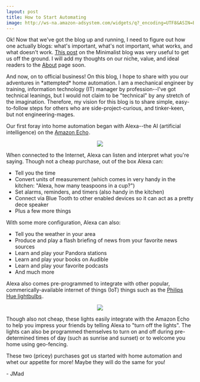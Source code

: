 ```yaml
---
layout: post
title: How to Start Automating
image: http://ws-na.amazon-adsystem.com/widgets/q?_encoding=UTF8&ASIN=B00X4WHP5E&Format=_SL250_&ID=AsinImage&MarketPlace=US&ServiceVersion=20070822&WS=1&tag=predec-20
---
```

Ok! Now that we've got the blog up and running, I need to figure out how one actually blogs: what's important, what's not important, what works, and what doesn't work. <a href="http://www.theminimalists.com/blog" target="\_blank">This post</a> on the Minimalist blog was very useful to get us off the ground. I will add my thoughts on our niche, value, and ideal readers to the <a href="http://madjenjen.github.io/about" target="\_blank">About</a> page soon.

<!--more-->

And now, on to official business! On this blog, I hope to share with you our adventures in \*attempted\* home automation. I am a mechanical engineer by training, information technology (IT) manager by profession--I've got technical leanings, but I would not claim to be "technical" by any stretch of the imagination. Therefore, my vision for this blog is to share simple, easy-to-follow steps for others who are side-project-curious, and tinker-keen, but not engineering-mages.

Our first foray into home automation began with Alexa--the AI (artificial intelligence) on the <a rel="nofollow" href="http://www.amazon.com/gp/product/B00X4WHP5E/ref=as_li_tl?ie=UTF8&camp=1789&creative=9325&creativeASIN=B00X4WHP5E&linkCode=as2&tag=predec-20&linkId=MBTQZ2Z56F2HOTDO" target="\_blank">Amazon Echo</a><img src="http://ir-na.amazon-adsystem.com/e/ir?t=predec-20&l=as2&o=1&a=B00X4WHP5E" width="1" height="1" border="0" alt="" style="border:none !important; margin:0px !important;" />.

<center><a rel="nofollow" href="http://www.amazon.com/gp/product/B00X4WHP5E/ref=as_li_tl?ie=UTF8&camp=1789&creative=9325&creativeASIN=B00X4WHP5E&linkCode=as2&tag=predec-20&linkId=TIKQMXHVGY3PS3HV" target="\_blank"><img border="0" src="http://ws-na.amazon-adsystem.com/widgets/q?_encoding=UTF8&ASIN=B00X4WHP5E&Format=_SL250_&ID=AsinImage&MarketPlace=US&ServiceVersion=20070822&WS=1&tag=predec-20" ></a><img src="http://ir-na.amazon-adsystem.com/e/ir?t=predec-20&l=as2&o=1&a=B00X4WHP5E" width="1" height="1" border="0" alt="Amazon Echo" style="border:none !important; margin:0px !important;" />
</center>

When connected to the Internet, Alexa can listen and interpret what you're saying. Though not a cheap purchase, out of the box Alexa can:

* Tell you the time
* Convert units of measurement (which comes in very handy in the kitchen: "Alexa, how many teaspoons in a cup?")
* Set alarms, reminders, and timers (also handy in the kitchen)
* Connect via Blue Tooth to other enabled devices so it can act as a pretty dece speaker
* Plus a few more things

With some more configuration, Alexa can also:

* Tell you the weather in your area
* Produce and play a flash briefing of news from your favorite news sources
* Learn and play your Pandora stations
* Learn and play your books on Audible
* Learn and play your favorite podcasts
* And much more

Alexa also comes pre-programmed to integrate with other popular, commerically-available internet of things (IoT) things such as the <a rel="nofollow" href="http://www.amazon.com/gp/product/B00A4EUUO8/ref=as_li_tl?ie=UTF8&camp=1789&creative=9325&creativeASIN=B00A4EUUO8&linkCode=as2&tag=predec-20&linkId=KIYKMLJKMHEMUYUY" target="\_blank">Philips Hue lightbulbs</a><img src="http://ir-na.amazon-adsystem.com/e/ir?t=predec-20&l=as2&o=1&a=B00A4EUUO8" width="1" height="1" border="0" alt="" style="border:none !important; margin:0px !important;" />.

<center><a rel="nofollow" href="http://www.amazon.com/gp/product/B00A4EUUO8/ref=as_li_tl?ie=UTF8&camp=1789&creative=9325&creativeASIN=B00A4EUUO8&linkCode=as2&tag=predec-20&linkId=I4CJOBE5CYKB4SOJ" target="\_blank"><img border="0" src="http://ws-na.amazon-adsystem.com/widgets/q?_encoding=UTF8&ASIN=B00A4EUUO8&Format=_SL250_&ID=AsinImage&MarketPlace=US&ServiceVersion=20070822&WS=1&tag=predec-20" ></a><img src="http://ir-na.amazon-adsystem.com/e/ir?t=predec-20&l=as2&o=1&a=B00A4EUUO8" width="1" height="1" border="0" alt="Philips Hue lightbulbs" style="border:none !important; margin:0px !important;" />
</center>

Though also not cheap, these lights easily integrate with the Amazon Echo to help you impress your friends by telling Alexa to "turn off the lights". The lights can also be programmed themselves to turn on and off during pre-determined times of day (such as sunrise and sunset) or to welcome you home using geo-fencing.

These two (pricey) purchases got us started with home automation and whet our appetite for more! Maybe they will do the same for you!

\- JMad

